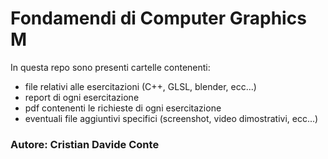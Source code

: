 # Fondamendi di Computer Graphics M
In questa repo sono presenti cartelle contenenti: 
- file relativi alle esercitazioni (C++, GLSL, blender, ecc...)
- report di ogni esercitazione
- pdf contenenti le richieste di ogni esercitazione
- eventuali file aggiuntivi specifici (screenshot, video dimostrativi, ecc...) <br/>

### Autore: Cristian Davide Conte
